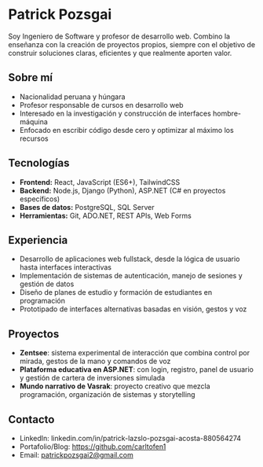 # Patrick Pozsgai

Soy Ingeniero de Software y profesor de desarrollo web. Combino la enseñanza con la creación de proyectos propios, siempre con el objetivo de construir soluciones claras, eficientes y que realmente aporten valor.  

## Sobre mí
- Nacionalidad peruana y húngara  
- Profesor responsable de cursos en desarrollo web  
- Interesado en la investigación y construcción de interfaces hombre-máquina  
- Enfocado en escribir código desde cero y optimizar al máximo los recursos  

## Tecnologías
- **Frontend:** React, JavaScript (ES6+), TailwindCSS  
- **Backend:** Node.js, Django (Python), ASP.NET (C# en proyectos específicos)  
- **Bases de datos:** PostgreSQL, SQL Server  
- **Herramientas:** Git, ADO.NET, REST APIs, Web Forms  

## Experiencia
- Desarrollo de aplicaciones web fullstack, desde la lógica de usuario hasta interfaces interactivas  
- Implementación de sistemas de autenticación, manejo de sesiones y gestión de datos  
- Diseño de planes de estudio y formación de estudiantes en programación  
- Prototipado de interfaces alternativas basadas en visión, gestos y voz  

## Proyectos
- **Zentsee**: sistema experimental de interacción que combina control por mirada, gestos de la mano y comandos de voz  
- **Plataforma educativa en ASP.NET**: con login, registro, panel de usuario y gestión de cartera de inversiones simulada  
- **Mundo narrativo de Vasrak**: proyecto creativo que mezcla programación, organización de sistemas y storytelling  

## Contacto
- LinkedIn: linkedin.com/in/patrick-lazslo-pozsgai-acosta-880564274  
- Portafolio/Blog: https://github.com/carltofen1
- Email: patrickpozsgai2@gmail.com
